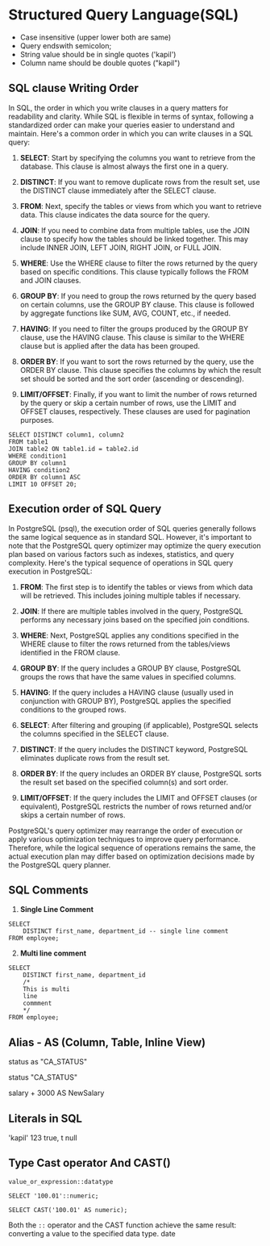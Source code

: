 # Structured Query Language(SQL)
- Case insensitive (upper lower both are same)
- Query endswith semicolon;
- String value should be in single quotes ('kapil')
- Column name should be double quotes ("kapil")


## SQL clause Writing Order
In SQL, the order in which you write clauses in a query matters for readability and clarity. While SQL is flexible in terms of syntax, following a standardized order can make your queries easier to understand and maintain. Here's a common order in which you can write clauses in a SQL query:

1. **SELECT**: Start by specifying the columns you want to retrieve from the database. This clause is almost always the first one in a query.

2. **DISTINCT**: If you want to remove duplicate rows from the result set, use the DISTINCT clause immediately after the SELECT clause.

3. **FROM**: Next, specify the tables or views from which you want to retrieve data. This clause indicates the data source for the query.

4. **JOIN**: If you need to combine data from multiple tables, use the JOIN clause to specify how the tables should be linked together. This may include INNER JOIN, LEFT JOIN, RIGHT JOIN, or FULL JOIN.

5. **WHERE**: Use the WHERE clause to filter the rows returned by the query based on specific conditions. This clause typically follows the FROM and JOIN clauses.

6. **GROUP BY**: If you need to group the rows returned by the query based on certain columns, use the GROUP BY clause. This clause is followed by aggregate functions like SUM, AVG, COUNT, etc., if needed.

7. **HAVING**: If you need to filter the groups produced by the GROUP BY clause, use the HAVING clause. This clause is similar to the WHERE clause but is applied after the data has been grouped.

8. **ORDER BY**: If you want to sort the rows returned by the query, use the ORDER BY clause. This clause specifies the columns by which the result set should be sorted and the sort order (ascending or descending).

9. **LIMIT/OFFSET**: Finally, if you want to limit the number of rows returned by the query or skip a certain number of rows, use the LIMIT and OFFSET clauses, respectively. These clauses are used for pagination purposes.

```
SELECT DISTINCT column1, column2
FROM table1
JOIN table2 ON table1.id = table2.id
WHERE condition1
GROUP BY column1
HAVING condition2
ORDER BY column1 ASC
LIMIT 10 OFFSET 20;
```

## Execution order of SQL Query

In PostgreSQL (psql), the execution order of SQL queries generally follows the same logical sequence as in standard SQL. However, it's important to note that the PostgreSQL query optimizer may optimize the query execution plan based on various factors such as indexes, statistics, and query complexity. Here's the typical sequence of operations in SQL query execution in PostgreSQL:

1. **FROM**: The first step is to identify the tables or views from which data will be retrieved. This includes joining multiple tables if necessary.

2. **JOIN**: If there are multiple tables involved in the query, PostgreSQL performs any necessary joins based on the specified join conditions.

3. **WHERE**: Next, PostgreSQL applies any conditions specified in the WHERE clause to filter the rows returned from the tables/views identified in the FROM clause.

4. **GROUP BY**: If the query includes a GROUP BY clause, PostgreSQL groups the rows that have the same values in specified columns.

5. **HAVING**: If the query includes a HAVING clause (usually used in conjunction with GROUP BY), PostgreSQL applies the specified conditions to the grouped rows.

6. **SELECT**: After filtering and grouping (if applicable), PostgreSQL selects the columns specified in the SELECT clause.

7. **DISTINCT**: If the query includes the DISTINCT keyword, PostgreSQL eliminates duplicate rows from the result set.

8. **ORDER BY**: If the query includes an ORDER BY clause, PostgreSQL sorts the result set based on the specified column(s) and sort order.

9. **LIMIT/OFFSET**: If the query includes the LIMIT and OFFSET clauses (or equivalent), PostgreSQL restricts the number of rows returned and/or skips a certain number of rows.

PostgreSQL's query optimizer may rearrange the order of execution or apply various optimization techniques to improve query performance. Therefore, while the logical sequence of operations remains the same, the actual execution plan may differ based on optimization decisions made by the PostgreSQL query planner.


## SQL Comments

1. **Single Line Comment**

```
SELECT 
    DISTINCT first_name, department_id -- single line comment
FROM employee;
```

2. **Multi line comment**

```
SELECT
    DISTINCT first_name, department_id
    /*
    This is multi
    line
    commment
    */
FROM employee;
```

## Alias - AS (Column, Table, Inline View)

status as "CA_STATUS"

status "CA_STATUS"

salary + 3000 AS NewSalary

## Literals in SQL
'kapil'
123
true, t
null


## Type Cast operator And CAST()
`value_or_expression::datatype`

`SELECT '100.01'::numeric;`

`SELECT CAST('100.01' AS numeric);`

Both the `::` operator and the CAST function achieve the same result: converting a value to the specified data type.
date
